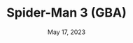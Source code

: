 ---
layout: gba
title: "Spider-Man 3 (GBA)"
categories:
 - approved
 - gba
 - universal
 - safe
tags:
- spiderman
series:
- spiderman
date: May 17, 2023
permalink: /games/spider-man-3-gba/play/details
publisher: Activision
gid: spider-man-3-gba
edition: us
---